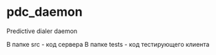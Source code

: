 # pdc_daemon
Predictive dialer daemon

В папке src - код сервера
В папке tests - код тестирующего клиента
